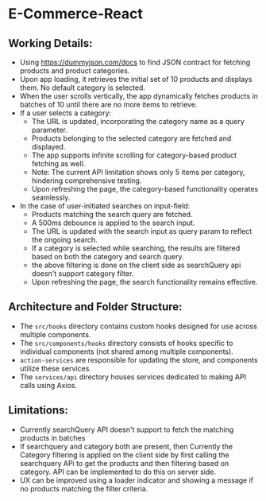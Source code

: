 # E-Commerce-React

## Working Details:

- Using https://dummyjson.com/docs to find JSON contract for fetching products and product categories.
- Upon app loading, it retrieves the initial set of 10 products and displays them. No default category is selected.
- When the user scrolls vertically, the app dynamically fetches products in batches of 10 until there are no more items to retrieve.
- If a user selects a category:
  - The URL is updated, incorporating the category name as a query parameter.
  - Products belonging to the selected category are fetched and displayed.
  - The app supports infinite scrolling for category-based product fetching as well.
  - Note: The current API limitation shows only 5 items per category, hindering comprehensive testing.
  - Upon refreshing the page, the category-based functionality operates seamlessly.
- In the case of user-initiated searches on input-field:
  - Products matching the search query are fetched.
  - A 500ms debounce is applied to the search input.
  - The URL is updated with the search input as query param to reflect the ongoing search.
  - If a category is selected while searching, the results are filtered based on both the category and search query.
  - the above filtering is done on the client side as searchQuery api doesn't support category filter.
  - Upon refreshing the page, the search functionality remains effective.

## Architecture and Folder Structure:

- The `src/hooks` directory contains custom hooks designed for use across multiple components.
- The `src/components/hooks` directory consists of hooks specific to individual components (not shared among multiple components).
- `action-services` are responsible for updating the store, and components utilize these services.
- The `services/api` directory houses services dedicated to making API calls using Axios.

## Limitations:

- Currently searchQuery API doesn't support to fetch the matching products in batches
- If searchquery and category both are present, then Currently the Category filtering is applied on the client side
  by first calling the searchquery APi to get the products and then filtering based on category. API can be implemented to do
  this on server side.
- UX can be improved using a loader indicator and showing a message if no products matching the filter criteria.
